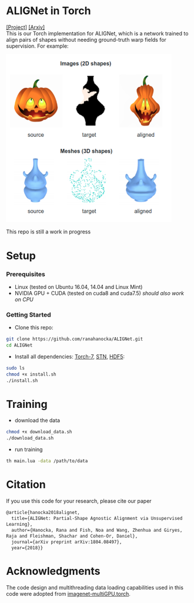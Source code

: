 # ALIGNet in Torch
[[Project]](https://ranahanocka.github.io/ALIGNet/)   [[Arxiv]](https://bit.ly/alignet) <br>
This is our Torch implementation for ALIGNet, which is a network trained to align pairs of shapes without needing ground-truth warp fields for supervision. For example:

<img src="docs/rep.png" width="450px"/> 

This repo is still a work in progress
# Setup
### Prerequisites
- Linux (tested on Ubuntu 16.04, 14.04 and Linux Mint)
- NVIDIA GPU + CUDA (tested on cuda8 and cuda7.5) *should also work on CPU*

### Getting Started
- Clone this repo:
```bash
git clone https://github.com/ranahanocka/ALIGNet.git
cd ALIGNet
```
- Install all dependencies: [Torch-7](http://torch.ch/docs/getting-started.html), [STN](https://github.com/qassemoquab/stnbhwd), [HDF5](https://github.com/deepmind/torch-hdf5):
```bash
sudo ls
chmod +x install.sh
./install.sh
```


# Training
- download the data
```bash
chmod +x download_data.sh
./download_data.sh
```
- run training
```bash
th main.lua -data /path/to/data
```


# Citation
If you use this code for your research, please cite our paper
```
@article{hanocka2018alignet,
  title={ALIGNet: Partial-Shape Agnostic Alignment via Unsupervised Learning},
  author={Hanocka, Rana and Fish, Noa and Wang, Zhenhua and Giryes, Raja and Fleishman, Shachar and Cohen-Or, Daniel},
  journal={arXiv preprint arXiv:1804.08497},
  year={2018}}

```

# Acknowledgments
The code design and multithreading data loading capabilities used in this code were adopted from [imagenet-multiGPU.torch](https://github.com/soumith/imagenet-multiGPU.torch).
